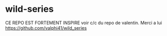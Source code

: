 # wild-series

CE REPO EST FORTEMENT INSPIRE voir c/c du repo de valentin.
Merci a lui https://github.com/valphi41/wild_series
